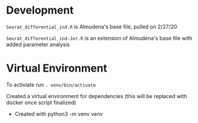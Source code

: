 # Development

`Seurat_differential_ind.R` is Almudena's base file, pulled on 2/27/20

`Seurat_differential_ind-Jor.R` is an extension of Almudena's base file with added parameter analysis

# Virtual Environment

To activiate run `. venv/bin/activate`

Created a virtual environment for dependencies (this will be replaced with docker once script finalized)

+ Created with python3 -m venv venv
